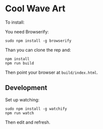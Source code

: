 # Cool Wave Art

To install:

You need Browserify:

```
sudo npm install -g browserify
```

Than you can clone the rep and:

```
npm install
npm run build
```

Then point your browser at `build/index.html`.

## Development

Set up watching:

```
sudo npm install -g watchify
npm run watch
```

Then edit and refresh.

